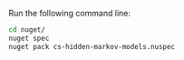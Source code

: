 Run the following command line:

```bash
cd nuget/
nuget spec
nuget pack cs-hidden-markov-models.nuspec
```
